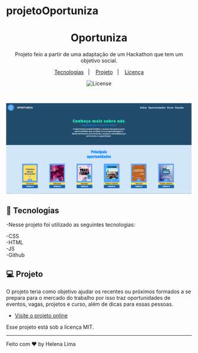 # projetoOportuniza
<h1 align="center">Oportuniza</h1>

<p align="center">
Projeto feio a partir de uma adaptação de um Hackathon que tem um objetivo social.<br/>
</p>

<p align="center">
  <a href="#-tecnologias">Tecnologias</a>&nbsp;&nbsp;&nbsp;|&nbsp;&nbsp;&nbsp;
  <a href="#-projeto">Projeto</a>&nbsp;&nbsp;&nbsp;|&nbsp;&nbsp;&nbsp;
  <a href="#memo-licença">Licença</a>
</p>

<p align="center">
  <img alt="License" src="https://img.shields.io/static/v1?label=license&message=MIT&color=49AA26&labelColor=000000">
</p>

<br>

<p align="center"> 
    <img alt="Projeto Oportuniza" src="src/imagens/preview.png">

</p>

## 🚀 Tecnologias

-Nesse projeto foi utilizado as seguintes tecnologias:

-CSS <br>
-HTML <br>
-JS <br>
-Github <br>

## 💻 Projeto

O projeto teria como objetivo ajudar os recentes ou próximos formados a se prepara para o mercado do trabalho por isso traz oportunidades de eventos, vagas, projetos e curso, além de dicas para essas pessoas.

- [Visite o projeto online](https://helenapl145.github.io/projetoOportuniza/)

Esse projeto está sob a licença MIT.

---

Feito com ♥ by Helena Lima

